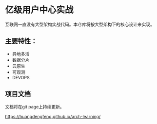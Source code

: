 # 亿级用户中心实战
互联网一直没有大型架构实战代码。本仓库将按大型架构下的核心设计来实现。

## 主要特性：  
- 异地多活
- 数据分片
- 云原生
- 可观测
- DEVOPS

## 项目文档

文档将在git page上持续更新。

https://huangdengfeng.github.io/arch-learning/
